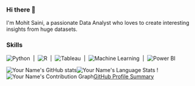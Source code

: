 ### Hi there 👋

I'm Mohit Saini, a passionate Data Analyst who loves to create interesting insights from huge datasets. 
 
 ### Skills
![Python](https://img.shields.io/badge/-Python-3776AB?logo=python&logoColor=white&style=flat) &nbsp;|&nbsp; ![R](https://img.shields.io/badge/-R-276DC3?logo=r&logoColor=white&style=flat) &nbsp;|&nbsp; ![Tableau](https://img.shields.io/badge/-Tableau-E97627?logo=tableau&logoColor=white&style=flat) &nbsp;|&nbsp; ![Machine Learning](https://img.shields.io/badge/-Machine%20Learning-FF6F00?logo=python&logoColor=white&style=flat) &nbsp;|&nbsp; ![Power BI](https://img.shields.io/badge/-Power%20BI-F2C811?logo=microsoft-power-bi&logoColor=white&style=flat)
 
![Your Name's GitHub stats](https://github-readme-stats.vercel.app/api?username=mohit020888&show_icons=true&theme=dracula&count_private=true)![Your Name's Language Stats](https://github-readme-stats.vercel.app/api/top-langs/?username=mohit020888&layout=compact&langs_count=10&theme=dracula) !
![Your Name's Contribution Graph](https://github-readme-streak-stats.herokuapp.com/?user=mohit020888&theme=dark)[GitHub Profile Summary](https://github-profile-summary-cards.vercel.app/api/cards/profile-details?username=mohit020888&theme=dracula)

















